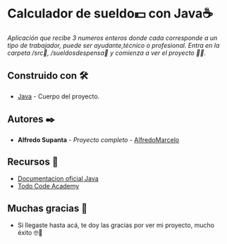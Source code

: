 # Calculador de sueldo💵 con Java☕

_Aplicación que recibe 3 numeros enteros donde cada corresponde a un tipo de trabajador, puede ser ayudante,técnico o profesional.
Entra en la carpeta /src📁, /sueldosdespensa📁 y comienza a ver el proyecto 🤳🏽._



## Construido con 🛠️

* [Java](https://www.oracle.com/java/technologies/downloads/) - Cuerpo del proyecto.



## Autores ✒️

* **Alfredo Supanta** - *Proyecto completo* - [AlfredoMarcelo](https://github.com/alfredomarcelo)

## Recursos 🧰
* [Documentacion oficial Java](https://www.oracle.com/java/)
* [Todo Code Academy](https://todocodeacademy.com/)


## Muchas gracias 🎁 

* Si llegaste hasta acá, te doy las gracias por ver mi proyecto, mucho éxito 🤓📢

